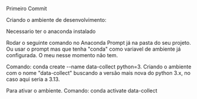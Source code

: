 Primeiro Commit

Criando o ambiente de desenvolvimento:

Necessario ter o anaconda instalado

Rodar o seguinte comando no Anaconda Prompt já na pasta do seu projeto.
Ou usar o prompt mas que tenha "conda" como variavel de ambiente já configurada. O meu nesse momento não tem.

Comando: conda create --name data-collect python=3.
Criando o ambiente com o nome "data-collect" buscando a versão mais nova do python 3.x, no caso aqui seria a 3.13.

Para ativar o ambiente.
Comando: conda activate data-collect